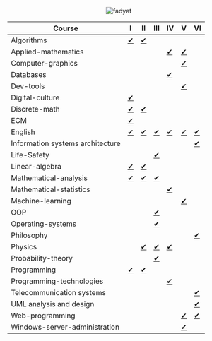 <p align="center">
    <img src="https://count.getloli.com/get/@fadyat?theme=gelbooru" alt="fadyat" />
</p>

| Course                           | I                                              | II                                         | III                                         | IV                                            | V                                                 | VI                                             |
|----------------------------------|------------------------------------------------|--------------------------------------------|---------------------------------------------|-----------------------------------------------|---------------------------------------------------|------------------------------------------------|
| Algorithms                       | [✔](algorithms/term1)                                | [✔](algorithms/term2)                            |                                             |                                               |                                                   |                                                |
| Applied-mathematics              |                                                |                                            |                                             | [✔](applied-mathematics/IV%20semester)      | [✔](applied-mathematics/V%20semester)           |                                                |
| Computer-graphics                |                                                |                                            |                                             |                                               | [✔](https://github.com/fadyat/itmo-cgg)           |                                                |
| Databases                        |                                                |                                            |                                             | [✔](databases/IV%20semester)                |                                                   |                                                |
| Dev-tools                        |                                                |                                            |                                             |                                               | [✔](https://github.com/fadyat/itmo-devtools)      |                                                |
| Digital-culture                  | [✔](digital-culture/I%20semester)            |                                            |                                             |                                               |                                                   |                                                |
| Discrete-math                    | [✔](discrete-math/I%20semester)              | [✔](discrete-math/II%20semester)         |                                             |                                               |                                                   |                                                |
| ECM                              | [✔](ecm/I%20semester) |                                            |                                             |                                               |                                                   |                                                |
| English                          | [✔](./English/I%20semester)                    | [✔](./English/II%20semester)               | [✔](./English/III%20semester)               | [✔](./English/IV%20semester)                  | [✔](./English/V%20semester)                       | [✔](./English/VI%20semester)                   |
| Information systems architecture |                                                |                                            |                                             |                                               |                                                   | [✔](./ISA/VI%20semester)                       |
| Life-Safety                      |                                                |                                            | [✔](./Life-Safety/III%20semester)           |                                               |                                                   |                                                |
| Linear-algebra                   | [✔](linear-algebra/I%20semester)                      | [✔](linear-algebra/II%20semester)                 |                                             |                                               |                                                   |                                                |
| Mathematical-analysis            | [✔](./Mathematical-analysis/I%20semester)      | [✔](./Mathematical-analysis/II%20semester) | [✔](./Mathematical-analysis/III%20semester) |                                               |                                                   |                                                |
| Mathematical-statistics          |                                                |                                            |                                             | [✔](./Mathematical-statistics/IV%20semester)  |                                                   |                                                |
| Machine-learning                 |                                                |                                            |                                             |                                               | [✔](ml/V%20semester)              |                                                |
| OOP                              |                                                |                                            | [✔](./OOP/III%20semester)                   |                                               |                                                   |                                                |
| Operating-systems                |                                                |                                            | [✔](./OS/III%20semester)                    |                                               |                                                   |                                                |
| Philosophy                       |                                                |                                            |                                             |                                               |                                                   | [✔](./Philosophy/VI%20semester)                |
| Physics                          |                                                | [✔](./Physics/II%20semester)               | [✔](./Physics/III%20semester)               | [✔](./Physics/IV%20semester)                  |                                                   |                                                |
| Probability-theory               |                                                |                                            | [✔](./Probability-theory/III%20semester)    |                                               |                                                   |                                                |
| Programming                      | [✔](./Programming/I%20semester)                | [✔](./Programming/II%20semester)           |                                             |                                               |                                                   |                                                |
| Programming-technologies         |                                                |                                            |                                             | [✔](./Programming-Technologies/IV%20semester) |                                                   |                                                |
| Telecommunication systems        |                                                |                                            |                                             |                                               |                                                   | [✔](./Telecommunication-systems/VI%20semester) |
| UML analysis and design          |                                                |                                            |                                             |                                               |                                                   | [✔](./UML/VI%20semester)                       |
| Web-programming                  |                                                |                                            |                                             |                                               | [✔](https://github.com/fadyat/itmo-web)           | [✔](https://github.com/fadyat/itmo-web)        |
| Windows-server-administration    |                                                |                                            |                                             |                                               | [✔](./Windows-Server-Administration/V%20semester) |                                                |
